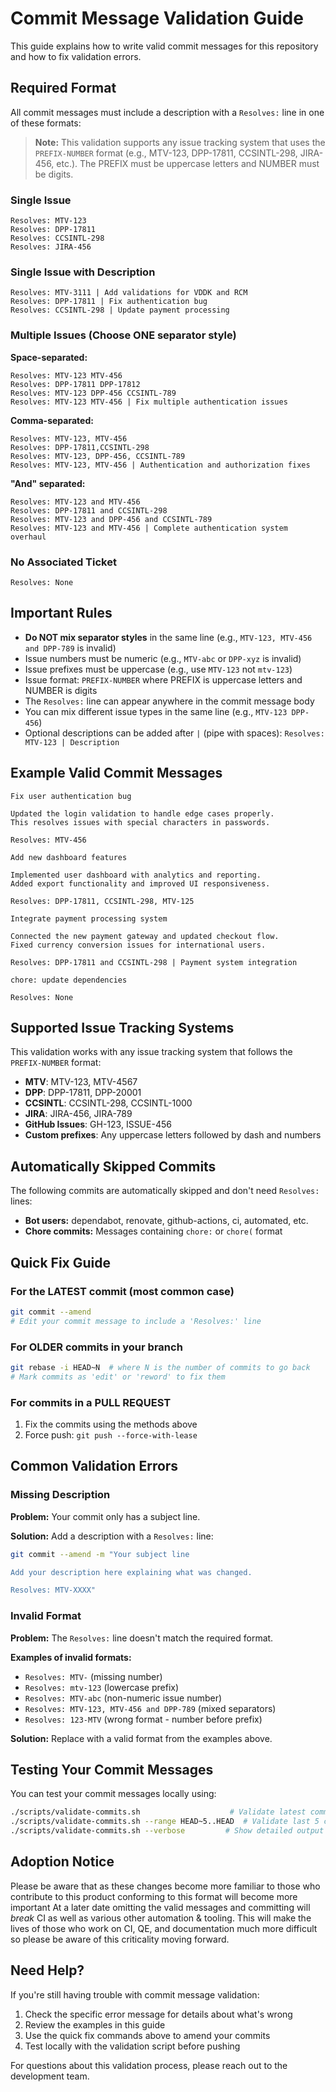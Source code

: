 # Commit Message Validation Guide

This guide explains how to write valid commit messages for this repository and how to fix validation errors.

## Required Format

All commit messages must include a description with a `Resolves:` line in one of these formats:

> **Note:** This validation supports any issue tracking system that uses the `PREFIX-NUMBER` format (e.g., MTV-123, DPP-17811, CCSINTL-298, JIRA-456, etc.). The PREFIX must be uppercase letters and NUMBER must be digits.

### Single Issue
```
Resolves: MTV-123
Resolves: DPP-17811
Resolves: CCSINTL-298
Resolves: JIRA-456
```

### Single Issue with Description
```
Resolves: MTV-3111 | Add validations for VDDK and RCM
Resolves: DPP-17811 | Fix authentication bug
Resolves: CCSINTL-298 | Update payment processing
```

### Multiple Issues (Choose ONE separator style)

**Space-separated:**
```
Resolves: MTV-123 MTV-456
Resolves: DPP-17811 DPP-17812
Resolves: MTV-123 DPP-456 CCSINTL-789
Resolves: MTV-123 MTV-456 | Fix multiple authentication issues
```

**Comma-separated:**
```
Resolves: MTV-123, MTV-456
Resolves: DPP-17811,CCSINTL-298
Resolves: MTV-123, DPP-456, CCSINTL-789
Resolves: MTV-123, MTV-456 | Authentication and authorization fixes
```

**"And" separated:**
```
Resolves: MTV-123 and MTV-456
Resolves: DPP-17811 and CCSINTL-298
Resolves: MTV-123 and DPP-456 and CCSINTL-789
Resolves: MTV-123 and MTV-456 | Complete authentication system overhaul
```

### No Associated Ticket
```
Resolves: None
```

## Important Rules

- **Do NOT mix separator styles** in the same line (e.g., `MTV-123, MTV-456 and DPP-789` is invalid)
- Issue numbers must be numeric (e.g., `MTV-abc` or `DPP-xyz` is invalid)
- Issue prefixes must be uppercase (e.g., use `MTV-123` not `mtv-123`)
- Issue format: `PREFIX-NUMBER` where PREFIX is uppercase letters and NUMBER is digits
- The `Resolves:` line can appear anywhere in the commit message body
- You can mix different issue types in the same line (e.g., `MTV-123 DPP-456`)
- Optional descriptions can be added after ` | ` (pipe with spaces): `Resolves: MTV-123 | Description`

## Example Valid Commit Messages

```
Fix user authentication bug

Updated the login validation to handle edge cases properly.
This resolves issues with special characters in passwords.

Resolves: MTV-456
```

```
Add new dashboard features

Implemented user dashboard with analytics and reporting.
Added export functionality and improved UI responsiveness.

Resolves: DPP-17811, CCSINTL-298, MTV-125
```

```
Integrate payment processing system

Connected the new payment gateway and updated checkout flow.
Fixed currency conversion issues for international users.

Resolves: DPP-17811 and CCSINTL-298 | Payment system integration
```

```
chore: update dependencies

Resolves: None
```

## Supported Issue Tracking Systems

This validation works with any issue tracking system that follows the `PREFIX-NUMBER` format:

- **MTV**: MTV-123, MTV-4567
- **DPP**: DPP-17811, DPP-20001
- **CCSINTL**: CCSINTL-298, CCSINTL-1000
- **JIRA**: JIRA-456, JIRA-789
- **GitHub Issues**: GH-123, ISSUE-456
- **Custom prefixes**: Any uppercase letters followed by dash and numbers

## Automatically Skipped Commits

The following commits are automatically skipped and don't need `Resolves:` lines:

- **Bot users:** dependabot, renovate, github-actions, ci, automated, etc.
- **Chore commits:** Messages containing `chore:` or `chore(` format

## Quick Fix Guide

### For the LATEST commit (most common case)
```bash
git commit --amend
# Edit your commit message to include a 'Resolves:' line
```

### For OLDER commits in your branch
```bash
git rebase -i HEAD~N  # where N is the number of commits to go back
# Mark commits as 'edit' or 'reword' to fix them
```

### For commits in a PULL REQUEST
1. Fix the commits using the methods above
2. Force push: `git push --force-with-lease`

## Common Validation Errors

### Missing Description
**Problem:** Your commit only has a subject line.

**Solution:** Add a description with a `Resolves:` line:
```bash
git commit --amend -m "Your subject line

Add your description here explaining what was changed.

Resolves: MTV-XXXX"
```

### Invalid Format
**Problem:** The `Resolves:` line doesn't match the required format.

**Examples of invalid formats:**
- `Resolves: MTV-` (missing number)
- `Resolves: mtv-123` (lowercase prefix)
- `Resolves: MTV-abc` (non-numeric issue number)
- `Resolves: MTV-123, MTV-456 and DPP-789` (mixed separators)
- `Resolves: 123-MTV` (wrong format - number before prefix)

**Solution:** Replace with a valid format from the examples above.

## Testing Your Commit Messages

You can test your commit messages locally using:
```bash
./scripts/validate-commits.sh                    # Validate latest commit
./scripts/validate-commits.sh --range HEAD~5..HEAD  # Validate last 5 commits
./scripts/validate-commits.sh --verbose         # Show detailed output
```

## Adoption Notice

Please be aware that as these changes become more familiar to those who contribute to this product conforming to this format will become more important
At a later date omitting the valid messages and committing will _*break*_ CI as well as various other automation & tooling. 
This will make the lives of those who work on CI, QE, and documentation much more difficult so please be aware of this criticality moving forward.

## Need Help?

If you're still having trouble with commit message validation:

1. Check the specific error message for details about what's wrong
2. Review the examples in this guide
3. Use the quick fix commands above to amend your commits
4. Test locally with the validation script before pushing

For questions about this validation process, please reach out to the development team.
